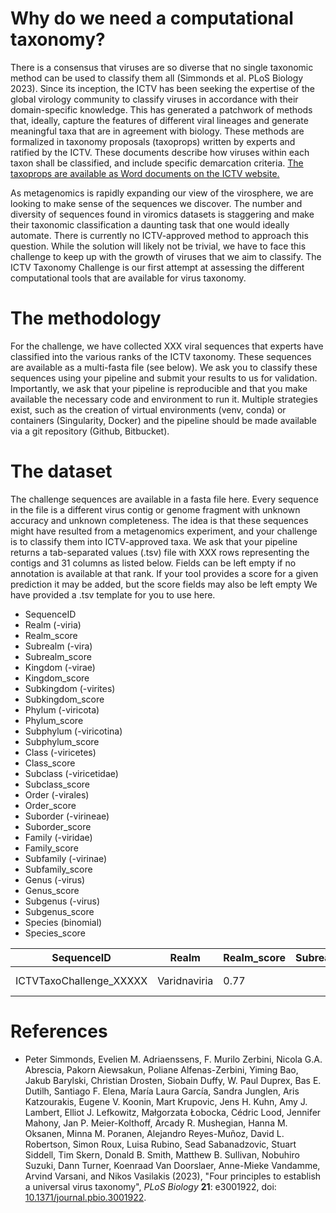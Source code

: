 # Why do we need a computational taxonomy?

There is a consensus that viruses are so diverse that no single
taxonomic method can be used to classify them all (Simmonds et
al. PLoS Biology 2023). Since its inception, the ICTV has been seeking
the expertise of the global virology community to classify viruses in
accordance with their domain-specific knowledge. This has generated a
patchwork of methods that, ideally, capture the features of different
viral lineages and generate meaningful taxa that are in agreement with
biology. These methods are formalized in taxonomy proposals
(taxoprops) written by experts and ratified by the ICTV. These
documents describe how viruses within each taxon shall be classified,
and include specific demarcation criteria. 
<a href=https://ictv.global/files/proposals/approved>The taxoprops are 
available as Word documents on the ICTV website.</a>

As metagenomics is rapidly expanding our view of the virosphere, we
are looking to make sense of the sequences we discover. The number and
diversity of sequences found in viromics datasets is staggering and
make their taxonomic classification a daunting task that one would
ideally automate. There is currently no ICTV-approved method to
approach this question. While the solution will likely not be trivial,
we have to face this challenge to keep up with the growth of viruses
that we aim to classify. The ICTV Taxonomy Challenge is our first 
attempt at assessing the different computational tools that are 
available for virus taxonomy. 

# The methodology

For the challenge, we have collected XXX viral sequences that experts
have classified into the various ranks of the ICTV taxonomy. These 
sequences are available as a multi-fasta file (see below). 
We ask you to classify these sequences using your pipeline and 
submit your results to us for validation. Importantly, we ask that your 
pipeline is reproducible and that you make available the
necessary code and environment to run it. Multiple strategies exist, 
such as the creation of virtual environments (venv, conda) or 
containers (Singularity, Docker) and the pipeline should be 
made available via a git repository (Github, Bitbucket).

# The dataset

The challenge sequences are available in a fasta file here. 
Every sequence in the file is a different virus contig or genome 
fragment with unknown accuracy and unknown completeness. 
The idea is that these
sequences might have resulted from a metagenomics experiment,
and your challenge is to classify them into ICTV-approved taxa.
We ask that your pipeline returns a tab-separated values (.tsv) 
file with XXX rows representing the contigs and 31 columns as 
listed below. Fields can be left empty if no annotation is 
available at that rank. If your tool provides a score for a 
given prediction it may be added, but the score fields may also be 
left empty We have provided a .tsv template for you to use here.

* SequenceID
* Realm (-viria)
* Realm_score
* Subrealm (-vira)
* Subrealm_score
* Kingdom (-virae)
* Kingdom_score
* Subkingdom (-virites)
* Subkingdom_score
* Phylum (-viricota)
* Phylum_score
* Subphylum (-viricotina)
* Subphylum_score
* Class (-viricetes)
* Class_score
* Subclass (-viricetidae)
* Subclass_score
* Order (-virales)
* Order_score
* Suborder (-virineae)
* Suborder_score
* Family (-viridae)
* Family_score
* Subfamily (-virinae)
* Subfamily_score
* Genus (-virus)
* Genus_score
* Subgenus (-virus)
* Subgenus_score
* Species (binomial)
* Species_score

<div class="table-wrapper">
<table>
  <thead>
    <tr>
      <th>SequenceID</th>
      <th>Realm</th>
      <th>Realm_score</th>
      <th>Subrealm</th>
      <th>Subrealm_score</th>
      <th>Kingom</th>
      <th>Kingom_score</th>
      <th>...</th>
      <!-- ... Add more header columns as needed -->
      <th>Genus</th>
      <th>Genus_score</th>
      <th>Subgenus</th>
      <th>Subgenus_score</th>
      <th>Species</th>
      <th>Species_score</th>
    </tr>
  </thead>
  <tbody>
    <tr>
      <td>ICTVTaxoChallenge_XXXXX</td>
      <td>Varidnaviria</td>
      <td>0.77</td>
      <td></td>
      <td></td>
      <td>Bamfordvirae</td>
      <td>0.54</td>
      <td>...</td>
      <!-- ... Add more cells for each row as needed -->
      <td>Mimivirus</td>
      <td>0.92</td>
      <td></td>
      <td></td>
      <td>Mimivirus lagoaense</td>
      <td>0.92</td>
    </tr>
    <!-- Add more rows as needed -->
  </tbody>
</table>

<!--|SequenceID|Realm|Realm_score|Subrealm|Subrealm_score|Kingom|Kingom_score|...|Genus|Genus_score|Subgenus|Subgenus_score|Species|Species_score|
|:---------|:----|:----------|:-------|:-------------|:-----|:-----------|:--|:----|:----------|:-------|:-------------|:------|:------------|
|ICTVTaxoChallenge_XXXXX|Varidnaviria|0.77|||Bamfordvirae|0.54|...|Mimivirus|0.92|||Mimivirus lagoaense|0.92|-->

</div>

# References

* Peter Simmonds, Evelien M. Adriaenssens, F. Murilo Zerbini, Nicola G.A. Abrescia, Pakorn Aiewsakun, Poliane Alfenas-Zerbini, Yiming Bao, Jakub Barylski, Christian Drosten, Siobain Duffy, W. Paul Duprex, Bas E. Dutilh, Santiago F. Elena, María Laura García, Sandra Junglen, Aris Katzourakis, Eugene V. Koonin, Mart Krupovic, Jens H. Kuhn, Amy J. Lambert, Elliot J. Lefkowitz, Małgorzata Łobocka, Cédric Lood, Jennifer Mahony, Jan P. Meier-Kolthoff, Arcady R. Mushegian, Hanna M. Oksanen, Minna M. Poranen, Alejandro Reyes-Muñoz, David L. Robertson, Simon Roux, Luisa Rubino, Sead Sabanadzovic, Stuart Siddell, Tim Skern, Donald B. Smith, Matthew B. Sullivan, Nobuhiro Suzuki, Dann Turner, Koenraad Van Doorslaer, Anne-Mieke Vandamme, Arvind Varsani, and Nikos Vasilakis (2023), "Four principles to establish a universal virus taxonomy", <i>PLoS Biology</i> <b>21</b>: e3001922, doi: <a href=https://doi.org/10.1371/journal.pbio.3001922>10.1371/journal.pbio.3001922</a>.
